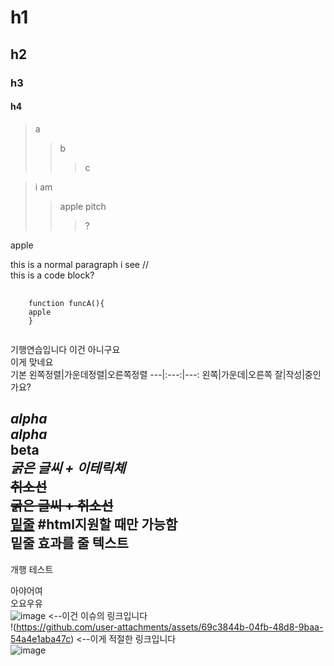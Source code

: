 # h1  
## h2
### h3
#### h4


> a
> > b
> > > c

> i am
> > apple
> > pitch
> > > ?


apple

this is a normal paragraph
i see //  
  this is a code block?   


<pre>
  <code>
    function funcA(){
    apple
    }
  </code>
</pre>

기행연습입니다
이건 아니구요  
이게 맞네요  
기본 왼쪽정렬|가운데정렬|오른쪽정렬
---|:---:|---:
왼쪽|가운데|오른쪽
잘|작성|중인가요?  

*alpha*  
_alpha_  
**beta**  
***굵은 글씨 + 이테릭체***  
~~취소선~~  
**~~굵은 글씨 + 취소선~~**  
<u>밑줄</u>  #html지원할 때만 가능함  
밑줄 효과를 줄 텍스트  
---

개행 테스트

아야어여  
오요우유  
![image](https://github.com/iseongyong143/first/issues/1#issue-2856720402) <--이건 이슈의 링크입니다  
!(https://github.com/user-attachments/assets/69c3844b-04fb-48d8-9baa-54a4e1aba47c) <--이게 적절한 링크입니다  
![image](https://user-images.githubusercontent.com/80378085/150758811-3f9b193c-6587-4c3c-8394-fc7089c8c77c.png)
